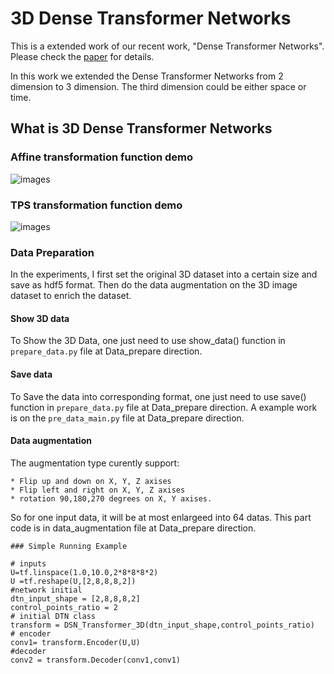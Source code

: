 # 3D Dense Transformer Networks

This is a extended work of our recent work, "Dense Transformer Networks". Please check the [paper](https://arxiv.org/abs/1705.08881) for details.

In this work we extended the Dense Transformer Networks from 2 dimension to 3 dimension. The third dimension could be either space or time.

## What is 3D Dense Transformer Networks

### Affine transformation function demo

![images](https://github.com/JohnYC1995/3D_Dense_Transformer_Networks/blob/master/images/Affine_demo.png)

### TPS transformation function demo

![images](https://github.com/JohnYC1995/3D_Dense_Transformer_Networks/blob/master/images/TPS_demo.png)

### Data Preparation

In the experiments, I first set the original 3D dataset into a certain size and save as hdf5 format. Then do the data augmentation on the 3D image dataset to enrich the dataset. 
#### Show 3D data
To Show the 3D Data, one just need to use show_data() function in `prepare_data.py` file at Data_prepare direction.
#### Save data 
To Save the data into corresponding format, one just need to use save() function in `prepare_data.py` file at Data_prepare direction.
A example work is on the `pre_data_main.py` file at Data_prepare direction.
#### Data augmentation
The augmentation type curently support:
```
* Flip up and down on X, Y, Z axises
* Flip left and right on X, Y, Z axises
* rotation 90,180,270 degrees on X, Y axises.
```
So for one input data, it will be at most enlargeed into 64 datas.  This part code is in data_augmentation file at Data_prepare direction.

```
### Simple Running Example
```
    # inputs
    U=tf.linspace(1.0,10.0,2*8*8*8*2)
    U =tf.reshape(U,[2,8,8,8,2])
    #network initial
    dtn_input_shape = [2,8,8,8,2]
    control_points_ratio = 2
    # initial DTN class
    transform = DSN_Transformer_3D(dtn_input_shape,control_points_ratio)
    # encoder
    conv1= transform.Encoder(U,U)
    #decoder
    conv2 = transform.Decoder(conv1,conv1)

```
